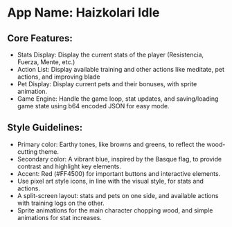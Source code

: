 # **App Name**: Haizkolari Idle

## Core Features:

- Stats Display: Display the current stats of the player (Resistencia, Fuerza, Mente, etc.)
- Action List: Display available training and other actions like meditate, pet actions, and improving blade
- Pet Display: Display current pets and their bonuses, with sprite animation.
- Game Engine: Handle the game loop, stat updates, and saving/loading game state using b64 encoded JSON for easy mode.

## Style Guidelines:

- Primary color: Earthy tones, like browns and greens, to reflect the wood-cutting theme.
- Secondary color: A vibrant blue, inspired by the Basque flag, to provide contrast and highlight key elements.
- Accent: Red (#FF4500) for important buttons and interactive elements.
- Use pixel art style icons, in line with the visual style, for stats and actions.
- A split-screen layout: stats and pets on one side, and available actions with training logs on the other.
- Sprite animations for the main character chopping wood, and simple animations for stat increases.